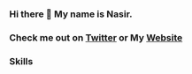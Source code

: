 ### Hi there 👋 My name is Nasir. 

### Check me out on [Twitter](https://twitter.com/a_nasri8) or My [Website](https://www.sharifwebdev.com/)


### Skills




<!--
**abdinaa17/abdinaa17** is a ✨ _special_ ✨ repository because its `README.md` (this file) appears on your GitHub profile.

Here are some ideas to get you started:

- 🔭 I’m currently working on ...
- 🌱 I’m currently learning ...
- 👯 I’m looking to collaborate on ...
- 🤔 I’m looking for help with ...
- 💬 Ask me about ...
- 📫 How to reach me: ...
- 😄 Pronouns: ...
- ⚡ Fun fact: ...
-->
